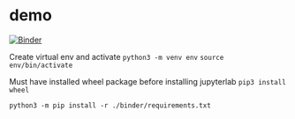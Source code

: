 # demo

[![Binder](https://mybinder.org/badge_logo.svg)](https://mybinder.org/v2/gh/parnassus/demo/master?urlpath=lab)


Create virtual env and activate
`python3 -m venv env`
`source env/bin/activate`

Must have installed wheel package before installing jupyterlab
`pip3 install wheel`

`python3 -m pip install -r ./binder/requirements.txt`